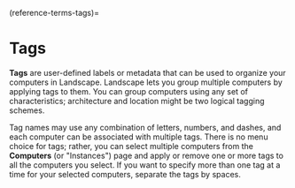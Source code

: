 (reference-terms-tags)=
# Tags

**Tags** are user-defined labels or metadata that can be used to organize your computers in Landscape. Landscape lets you group multiple computers by applying tags to them. You can group computers using any set of characteristics; architecture and location might be two logical tagging schemes. 

Tag names may use any combination of letters, numbers, and dashes, and each computer can be associated with multiple tags. There is no menu choice for tags; rather, you can select multiple computers from the **Computers** (or "Instances") page and apply or remove one or more tags to all the computers you select. If you want to specify more than one tag at a time for your selected computers, separate the tags by spaces.

